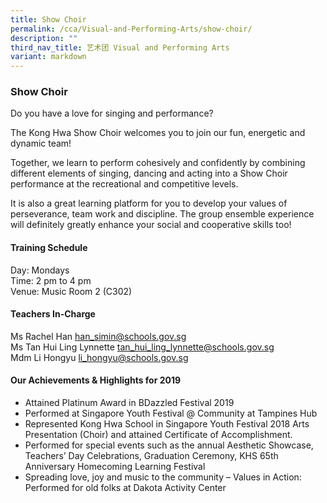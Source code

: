 ```yaml
---
title: Show Choir
permalink: /cca/Visual-and-Performing-Arts/show-choir/
description: ""
third_nav_title: 艺术团 Visual and Performing Arts
variant: markdown
---
```

### Show Choir

Do you have a love for singing and performance?

  

The Kong Hwa Show Choir welcomes you to join our fun, energetic and dynamic team!

  

Together, we learn to perform cohesively and confidently by combining different elements of singing, dancing and acting into a Show Choir performance at the recreational and competitive levels.

  

It is also a great learning platform for you to develop your values of perseverance, team work and discipline. The group ensemble experience will definitely greatly enhance your social and cooperative skills too!

  

#### Training Schedule

Day: Mondays<br>
Time: 2 pm to 4 pm<br>
Venue: Music Room 2 (C302)

#### Teachers In-Charge

Ms Rachel Han&nbsp;[han\_simin@schools.gov.sg](mailto:han_simin@schools.gov.sg)  <br>
Ms Tan Hui Ling Lynnette&nbsp;[tan\_hui\_ling\_lynnette@schools.gov.sg](mailto:tan_hui_ling_lynnette@schools.gov.sg)<br>
Mdm Li Hongyu&nbsp;[li\_hongyu@schools.gov.sg](mailto:li_hongyu@schools.gov.sg)

#### Our Achievements &amp; Highlights for 2019

*   Attained Platinum Award in BDazzled Festival 2019
*   Performed at Singapore Youth Festival @ Community at Tampines Hub
*   Represented Kong Hwa School in Singapore Youth Festival 2018 Arts Presentation (Choir) and attained Certificate of Accomplishment.
*   Performed for special events such as the annual Aesthetic Showcase, Teachers’ Day Celebrations, Graduation Ceremony, KHS 65th Anniversary Homecoming Learning Festival
*   Spreading love, joy and music to the community – Values in Action: Performed for old folks at Dakota Activity Center